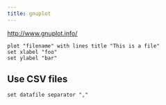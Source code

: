 ```yaml
---
title: gnuplot
---
```


http://www.gnuplot.info/

```
plot "filename" with lines title "This is a file"
set xlabel "foo"
set ylabel "bar"
```


## Use CSV files

```
set datafile separator ","
```
